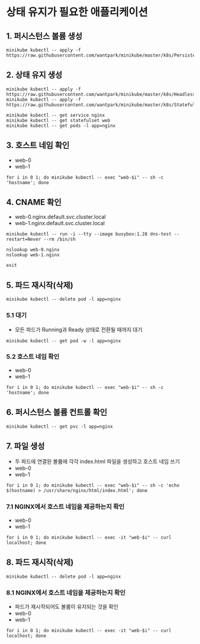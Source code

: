 # 상태 유지가 필요한 애플리케이션

## 1. 퍼시스턴스 볼륨 생성

```text
minikube kubectl -- apply -f https://raw.githubusercontent.com/wantpark/minikube/master/k8s/PersistentVolumeList.yaml
```

## 2. 상태 유지 생성

```text
minikube kubectl -- apply -f https://raw.githubusercontent.com/wantpark/minikube/master/k8s/HeadlessService.yaml
minikube kubectl -- apply -f https://raw.githubusercontent.com/wantpark/minikube/master/k8s/StatefulSet.yaml
```

```text
minikube kubectl -- get service nginx
minikube kubectl -- get statefulset web
minikube kubectl -- get pods -l app=nginx
```

## 3. 호스트 네임 확인

- web-0
- web-1

```text
for i in 0 1; do minikube kubectl -- exec "web-$i" -- sh -c 'hostname'; done
```

## 4. CNAME 확인

- web-0.nginx.default.svc.cluster.local
- web-1.nginx.default.svc.cluster.local

```text
minikube kubectl -- run -i --tty --image busybox:1.28 dns-test --restart=Never --rm /bin/sh

nslookup web-0.nginx
nslookup web-1.nginx

exit
```

## 5. 파드 재시작(삭제)

```text
minikube kubectl -- delete pod -l app=nginx
```

### 5.1 대기

- 모든 파드가 Running과 Ready 상태로 전환될 때까지 대기

```text
minikube kubectl -- get pod -w -l app=nginx
```

### 5.2 호스트 네임 확인

- web-0
- web-1

```text
for i in 0 1; do minikube kubectl -- exec "web-$i" -- sh -c 'hostname'; done
```

## 6. 퍼시스턴스 볼륨 컨트롤 확인

```text
minikube kubectl -- get pvc -l app=nginx
```

## 7. 파일 생성

- 두 파드에 연결된 볼륨에 각각 index.html 파일을 생성하고 호스트 네임 쓰기
- web-0
- web-1

```text
for i in 0 1; do minikube kubectl -- exec "web-$i" -- sh -c 'echo $(hostname) > /usr/share/nginx/html/index.html'; done
```

### 7.1 NGINX에서 호스트 네임을 제공하는지 확인

- web-0
- web-1

```text
for i in 0 1; do minikube kubectl -- exec -it "web-$i" -- curl localhost; done
```

## 8. 파드 재시작(삭제)

```text
minikube kubectl -- delete pod -l app=nginx
```

### 8.1 NGINX에서 호스트 네임을 제공하는지 확인

- 파드가 재시작되어도 볼륨이 유지되는 것을 확인
- web-0
- web-1

```text
for i in 0 1; do minikube kubectl -- exec -it "web-$i" -- curl localhost; done
```
